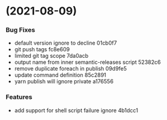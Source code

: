 #  (2021-08-09)


### Bug Fixes

* default version ignore to decline 01cb0f7
* git push tags fc8e609
* limited git tag scope 7da0acb
* output name from inner semantic-releases script 52382c6
* remove duplicate foreach in publish 09d9fe5
* update command definition 85c2891
* yarn publish will ignore private a176556


### Features

* add support for shell script failure ignore 4b1dcc1



